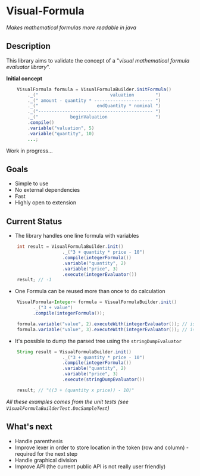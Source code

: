 Visual-Formula
==============

*Makes mathematical formulas more readable in java*

Description
-----------

This library aims to validate the concept of a "*visual mathematical formula evaluator library*".

**Initial concept**
```java
    VisualFormula formula = VisualFormulaBuilder.initFormula()
        ._("                           valuation        ")
        ._(" amount - quantity * ---------------------- ")
        ._("                      endQuantity * nominal ")
        ._("------------------------------------------- ")
        ._("            beginValuation                  ")
        .compile()
        .variable("valuation", 5)
        .variable("quantity", 10)
        ...;
```

Work in progress...

Goals
-----

+ Simple to use
+ No external dependencies
+ Fast
+ Highly open to extension

Current Status
--------------

+ The library handles one line formula with variables

```java
    int result = VisualFormulaBuilder.init()
                     ._("3 + quantity * price - 10")
                     .compile(integerFormula())
                     .variable("quantity", 2)
                     .variable("price", 3)
                     .execute(integerEvaluator())
    result; // -1
```

+ One Formula can be reused more than once to do calculation

```java
    VisualFormula<Integer> formula = VisualFormulaBuilder.init()
          ._("3 + value")
          .compile(integerFormula());

    formula.variable("value", 2).executeWith(integerEvaluator()); // is(5)
    formula.variable("value", 3).executeWith(integerEvaluator()); // is(6)
``` 

+ It's possible to dump the parsed tree using the ```stringDumpEvaluator```

```java
    String result = VisualFormulaBuilder.init()
                     ._("3 + quantity * price - 10")
                     .compile(integerFormula())
                     .variable("quantity", 2)
                     .variable("price", 3)
                     .execute(stringDumpEvaluator())

    result; // "((3 + (quantity x price)) - 10)"
```

*All these examples comes from the unit tests (see ```VisualFormulaBuilderTest.DocSampleTest```)*

What's next
-----------

* Handle parenthesis
* Improve lexer in order to store location in the token (row and column) - required for the next step
* Handle graphical division
* Improve API (the current public API is not really user friendly)
